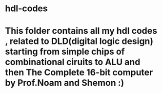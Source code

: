 # hdl-codes
# This folder contains all my hdl codes , related to DLD(digital logic design) starting from simple chips of combinational ciruits to ALU and then The Complete 16-bit computer by Prof.Noam and Shemon :)
